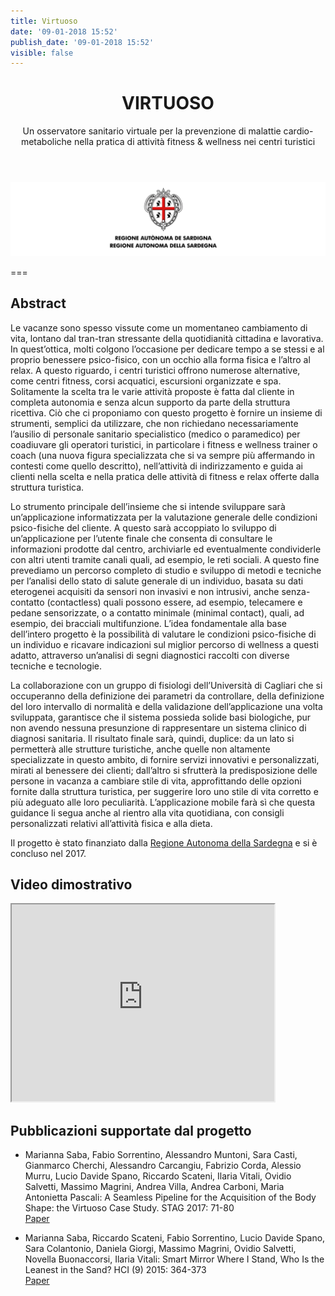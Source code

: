 ```yaml
---
title: Virtuoso
date: '09-01-2018 15:52'
publish_date: '09-01-2018 15:52'
visible: false
---
```


<div style="text-align: center">
<header>
<h1>VIRTUOSO </h1>
<p>Un osservatore sanitario virtuale per la prevenzione di 
malattie cardio-metaboliche nella pratica di attività 
fitness & wellness nei centri turistici</p>
</header>
</div>

![Logo Regione Sardegna](img/virtuoso-logo.png)

===

## Abstract
Le vacanze sono spesso vissute come un momentaneo 
cambiamento di vita, lontano dal tran-tran stressante della 
quotidianità cittadina e lavorativa. In quest’ottica, molti 
colgono l’occasione per dedicare tempo a se stessi e al 
proprio benessere psico-fisico, con un occhio alla forma 
fisica e l’altro al relax. A questo riguardo, i centri 
turistici offrono numerose alternative, come centri fitness, 
corsi acquatici, escursioni organizzate e spa. Solitamente 
la scelta tra le varie attività proposte è fatta dal cliente in completa autonomia e senza alcun supporto da parte della struttura ricettiva.
Ciò che ci proponiamo con questo progetto è fornire un 
insieme di strumenti, semplici da utilizzare, che non 
richiedano necessariamente l’ausilio di personale sanitario 
specialistico (medico o paramedico) per coadiuvare gli 
operatori turistici, in particolare i fitness e wellness 
trainer o coach (una nuova figura specializzata che si va 
sempre più affermando in contesti come quello descritto), 
nell’attività di indirizzamento e guida ai clienti nella 
scelta e nella pratica delle attività di fitness e relax 
offerte dalla struttura turistica.

Lo strumento principale dell’insieme che si intende 
sviluppare sarà un’applicazione informatizzata per la 
valutazione generale delle condizioni psico-fisiche del 
cliente. A questo sarà accoppiato lo sviluppo di un’applicazione 
per l’utente finale che consenta di consultare le informazioni
 prodotte dal centro, archiviarle ed eventualmente 
 condividerle con altri utenti tramite canali quali, 
 ad esempio, le reti sociali.
A questo fine prevediamo un percorso completo di studio e 
sviluppo di metodi e tecniche per l’analisi dello stato di 
salute generale di un individuo, basata su dati eterogenei 
acquisiti da sensori non invasivi e non intrusivi, anche 
senza-contatto (contactless) quali possono essere, ad 
esempio, telecamere e pedane sensorizzate, o a contatto 
minimale (minimal contact), quali, ad esempio, dei bracciali 
multifunzione. L’idea fondamentale alla base dell’intero 
progetto è la possibilità di valutare le condizioni 
psico-fisiche di un individuo e ricavare indicazioni sul 
miglior percorso di wellness a questi adatto, attraverso 
un’analisi di segni diagnostici raccolti con diverse 
tecniche e tecnologie.

La collaborazione con un gruppo di fisiologi dell’Università 
di Cagliari che si occuperanno della definizione dei 
parametri da controllare, della definizione del loro 
intervallo di normalità e della validazione dell’applicazione 
una volta sviluppata, garantisce che il sistema possieda 
solide basi biologiche, pur non avendo nessuna presunzione 
di rappresentare un sistema clinico di diagnosi sanitaria.
Il risultato finale sarà, quindi, duplice: da un lato si 
permetterà alle strutture turistiche, anche quelle non 
altamente specializzate in questo ambito, di fornire 
servizi innovativi e personalizzati, mirati al benessere 
dei clienti; dall’altro si sfrutterà la predisposizione 
delle persone in vacanza a cambiare stile di vita, 
approfittando delle opzioni fornite dalla struttura 
turistica, per suggerire loro uno stile di vita corretto 
e più adeguato alle loro peculiarità. L’applicazione 
mobile farà sì che questa guidance li segua anche al 
rientro alla vita quotidiana, con consigli personalizzati 
relativi all’attività fisica e alla dieta.

Il progetto è stato finanziato dalla [Regione Autonoma della Sardegna](https://www.regione.sardegna.it/) 
e si è concluso nel 2017.

## Video dimostrativo

<iframe width="420" height="315" src="https://www.youtube.com/embed/_WGFXWVaeD0"></iframe>

## Pubblicazioni supportate dal progetto
* Marianna Saba, Fabio Sorrentino, Alessandro Muntoni, Sara Casti, Gianmarco Cherchi, Alessandro Carcangiu, 
Fabrizio Corda, Alessio Murru, Lucio Davide Spano, 
Riccardo Scateni, Ilaria Vitali, Ovidio Salvetti, Massimo Magrini, 
Andrea Villa, Andrea Carboni, Maria Antonietta Pascali:
A Seamless Pipeline for the Acquisition of the Body Shape: the Virtuoso Case Study. STAG 2017: 71-80 <br/>
[Paper](https://www.researchgate.net/publication/320490090_A_Seamless_Pipeline_for_the_Acquisition_of_the_Body_Shape_the_Virtuoso_Case_Study)

* Marianna Saba, Riccardo Scateni, Fabio Sorrentino, Lucio Davide Spano, Sara Colantonio, Daniela Giorgi, Massimo Magrini, Ovidio Salvetti, Novella Buonaccorsi, Ilaria Vitali:
Smart Mirror Where I Stand, Who Is the Leanest in the Sand? HCI (9) 2015: 364-373<br>
[Paper](https://www.researchgate.net/publication/300350514_Smart_Mirror_Where_I_Stand_Who_Is_the_Leanest_in_the_Sand)

